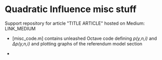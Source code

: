 # Quadratic Influence misc stuff

Support repository for article "TITLE ARTICLE" hosted on Medium: LINK_MEDIUM

* [misc_code.m] contains unleashed Octave code defining _p(y,n,i)_ and _∆p(y,n,i)_ and plotting graphs of the referendum model section

*
